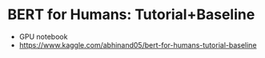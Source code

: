 # BERT for Humans: Tutorial+Baseline
* GPU notebook
* https://www.kaggle.com/abhinand05/bert-for-humans-tutorial-baseline
